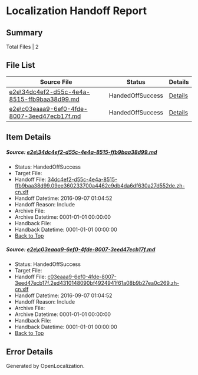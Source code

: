 # <a name='report-top'></a> Localization Handoff Report

## Summary
 Total Files | 2

## File List
 Source File | Status | Details 
 ----------- | ------ | ------- 
 [e2e\34dc4ef2-d55c-4e4a-8515-ffb9baa38d99.md](https://github.com/OpenLocalizationTestOrg/ol-test0/blob/421977e98050aa6e4e4c6e0ac3733669b0c4cfd8/e2e/34dc4ef2-d55c-4e4a-8515-ffb9baa38d99.md) | HandedOffSuccess | [Details](#b69d559804d0a6d80f3da3fec3d03ed458046c661)
 [e2e\c03eaaa9-6ef0-4fde-8007-3eed47ecb17f.md](https://github.com/OpenLocalizationTestOrg/ol-test0/blob/421977e98050aa6e4e4c6e0ac3733669b0c4cfd8/e2e/c03eaaa9-6ef0-4fde-8007-3eed47ecb17f.md) | HandedOffSuccess | [Details](#fd851403435e2ab2423f42f6c6ac43f94a1f7e832)

## Item Details
##### <a name='b69d559804d0a6d80f3da3fec3d03ed458046c661'></a> Source: [e2e\34dc4ef2-d55c-4e4a-8515-ffb9baa38d99.md](https://github.com/OpenLocalizationTestOrg/ol-test0/blob/421977e98050aa6e4e4c6e0ac3733669b0c4cfd8/e2e/34dc4ef2-d55c-4e4a-8515-ffb9baa38d99.md)
* Status: HandedOffSuccess
* Target File: 
* Handoff File: [34dc4ef2-d55c-4e4a-8515-ffb9baa38d99.09ee360233700a4462c9db4da6df630a27d552de.zh-cn.xlf](https://github.com/OpenLocalizationTestOrg/ol-test0-handoff/blob/5df8a9e8e17caed5421a4c1dcf86a33ed01394fa/ol-handoff/OpenLocalizationTestOrg/ol-test0-zhcn/ci/ht/34dc4ef2-d55c-4e4a-8515-ffb9baa38d99.09ee360233700a4462c9db4da6df630a27d552de.zh-cn.xlf)
* Handoff Datetime: 2016-09-07 01:04:52
* Handoff Reason: Include
* Archive File: 
* Archive Datetime: 0001-01-01 00:00:00
* Handback File: 
* Handback Datetime: 0001-01-01 00:00:00
* [Back to Top](#report-top)

##### <a name='fd851403435e2ab2423f42f6c6ac43f94a1f7e832'></a> Source: [e2e\c03eaaa9-6ef0-4fde-8007-3eed47ecb17f.md](https://github.com/OpenLocalizationTestOrg/ol-test0/blob/421977e98050aa6e4e4c6e0ac3733669b0c4cfd8/e2e/c03eaaa9-6ef0-4fde-8007-3eed47ecb17f.md)
* Status: HandedOffSuccess
* Target File: 
* Handoff File: [c03eaaa9-6ef0-4fde-8007-3eed47ecb17f.2ed4310148090bf4924941f61a08b9b27ea0c269.zh-cn.xlf](https://github.com/OpenLocalizationTestOrg/ol-test0-handoff/blob/5df8a9e8e17caed5421a4c1dcf86a33ed01394fa/ol-handoff/OpenLocalizationTestOrg/ol-test0-zhcn/ci/ht/c03eaaa9-6ef0-4fde-8007-3eed47ecb17f.2ed4310148090bf4924941f61a08b9b27ea0c269.zh-cn.xlf)
* Handoff Datetime: 2016-09-07 01:04:52
* Handoff Reason: Include
* Archive File: 
* Archive Datetime: 0001-01-01 00:00:00
* Handback File: 
* Handback Datetime: 0001-01-01 00:00:00
* [Back to Top](#report-top)


## Error Details

Generated by OpenLocalization.
